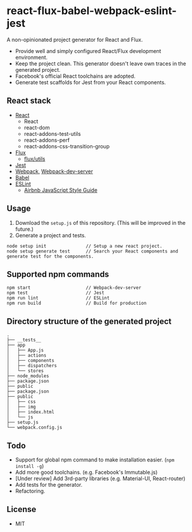 # react-flux-babel-webpack-eslint-jest

A non-opinionated project generator for React and Flux.

- Provide well and simply configured React/Flux development environment.
- Keep the project clean. This generator doesn't leave own traces in the generated project.
- Facebook's official React toolchains are adopted.
- Generate test scaffolds for Jest from your React components.

## React stack

- [React](http://facebook.github.io/react/)
  - React
  - react-dom
  - react-addons-test-utils
  - react-addons-perf
  - react-addons-css-transition-group
- [Flux](https://facebook.github.io/flux/)
  - [flux/utils](https://facebook.github.io/flux/docs/flux-utils.html)
- [Jest](https://facebook.github.io/jest/)
- [Webpack](https://webpack.github.io), [Webpack-dev-server](https://webpack.github.io/docs/webpack-dev-server.html)
- [Babel](https://babeljs.io)
- [ESLint](http://eslint.org)
  - [Airbnb JavaScript Style Guide](https://github.com/airbnb/javascript)

## Usage

1. Download the `setup.js` of this repository. (This will be improved in the future.)
2. Generate a project and tests.

```
node setup init               // Setup a new react project.
node setup generate test      // Search your React components and generate test for the components.
```

## Supported npm commands

```
npm start                     // Webpack-dev-server
npm test                      // Jest
npm run lint                  // ESLint
npm run build                 // Build for production
```

## Directory structure of the generated project

```
.
├── __tests__
├── app
│   ├── App.js
│   ├── actions
│   ├── components
│   ├── dispatchers
│   └── stores
├── node_modules
├── package.json
├── public
├── package.json
├── public
│   ├── css
│   ├── img
│   ├── index.html
│   └── js
├── setup.js
└── webpack.config.js
```

## Todo

- Support for global npm command to make installation easier. (`npm install -g`)
- Add more good toolchains. (e.g. Facebook's Immutable.js)
- [Under review] Add 3rd-party libraries (e.g. Material-UI, React-router)
- Add tests for the generator.
- Refactoring.

## License

- MIT

